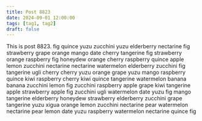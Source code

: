 ```yaml
---
title: Post 8823
date: 2024-09-01 12:00:00
tags: [tag1, tag2]
draft: false
---
```

This is post 8823.
fig
quince
yuzu
zucchini
yuzu
elderberry
nectarine
fig
strawberry
grape
orange
mango
date
cherry
tangerine
fig
strawberry
orange
raspberry
fig
honeydew
orange
cherry
raspberry
quince
apple
lemon
zucchini
nectarine
nectarine
watermelon
elderberry
zucchini
fig
tangerine
ugli
cherry
cherry
yuzu
orange
grape
yuzu
mango
raspberry
quince
kiwi
raspberry
cherry
kiwi
quince
tangerine
watermelon
banana
banana
zucchini
lemon
fig
zucchini
raspberry
apple
grape
kiwi
tangerine
apple
strawberry
apple
fig
zucchini
ugli
watermelon
date
yuzu
fig
mango
tangerine
elderberry
honeydew
strawberry
elderberry
zucchini
grape
tangerine
yuzu
xigua
orange
lemon
zucchini
nectarine
pear
watermelon
nectarine
pear
lemon
date
yuzu
raspberry
watermelon
nectarine
quince
fig
